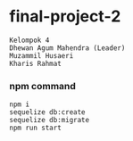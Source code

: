 # final-project-2
```
Kelompok 4
Dhewan Agum Mahendra (Leader)
Muzammil Husaeri
Kharis Rahmat
```

### npm command
```
npm i
sequelize db:create
sequelize db:migrate
npm run start
```
